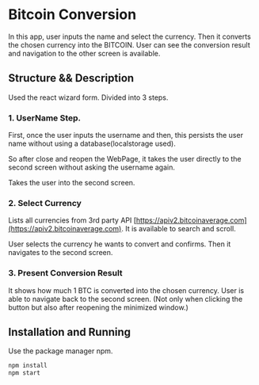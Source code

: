 # Bitcoin Conversion

In this app, user inputs the name and select the currency.
Then it converts the chosen currency into the BITCOIN.
User can see the conversion result and navigation to the other screen is available.

## Structure && Description

Used the react wizard form.
Divided into 3 steps.

### 1. UserName Step. 

  First, once the user inputs the username and then,
  this persists the user name without using a database(localstorage used).
  
  So after close and reopen the WebPage, it takes the user directly to the second screen
  without asking the username again.

  Takes the user into the second screen.

### 2. Select Currency

  Lists all currencies from 3rd party API [https://apiv2.bitcoinaverage.com](https://apiv2.bitcoinaverage.com).
  It is available to search and scroll.

  User selects the currency he wants to convert and confirms.
  Then it navigates to the second screen.

### 3. Present Conversion Result

  It shows how much 1 BTC is converted into the chosen currency.
  User is able to navigate back to the second screen.
  (Not only when clicking the button but also after reopening the minimized window.)

## Installation and Running

Use the package manager npm.
```bash
npm install
npm start
```


